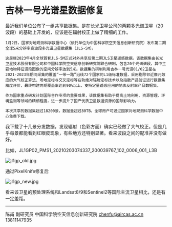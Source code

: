 # 吉林一号光谱星数据修复


最近我们单位公布了一组共享数据集。是在长光卫星公司的两颗多光谱卫星（20波段）的基础上开发的，应该是在辐射校正上做了精细的工作。

    1月2日，国家对地观测科学数据中心（依托单位为中国科学院空天信息创新研究院）发布第二期全球5米分辨率宽波段多光谱卫星数据集（JLS-5M）。
    
    这是继2023年4月全球首套JLS-5M正式对外共享后第二期JLS卫星遥感数据。该数据集由长光卫星技术股份有限公司和中国科学院空天信息创新研究院联合研制，包含20个光谱谱段，其中主要地物特征谱段图像的空间分辨率达到5米。数据集的研制利用吉林一号光谱01/02卫星在2021-2023年期间采集的覆盖“一带一路”沿线72个国家的L1级标准数据，采用剔除邻近像元效应的大气校正算法、场地定标与交叉定标等在轨绝对辐射定标技术以及指数产品验证进行数据集精度评价，最终构建两期覆盖率达到90%以上、支持定量遥感应用的地表反射率产品数据集。
    
    作为国家重点研发计划国际合作专项的重要成果，该数据集有助于提高土地利用、资源管理、环境监测等领域的精细程度，进一步提升了国产优质卫星数据资源的国际影响力。
    
    本次共享的数据集超过18200景，数据量超过80TB。全球用户可通过国家对地观测科学数据中心免费下载。

我下载了十几景分发数据，发现辐射（色彩方面）确实已经做了大气校正。但是几乎每景都能看到红眼皮现象，有些地方还特别显著。看来波段之间的配准并没有做好。



比如，JL1GP02_PMS1_20210203074337_200039767_102_0006_001_L3B



![jl1gp_old.jpg](https://s2.loli.net/2024/01/13/wHVMA4dScJNGYsj.jpg)

通过PixelKnife修复后

![jl1gp_new.jpg](https://s2.loli.net/2024/01/13/DkalQue5v6RjNcM.jpg)

看来该卫星的预处理系统和Landsat8/9和Sentinel2等国际主流卫星相比，还是有一定差距。


---

陈甫 副研究员
中国科学院空天信息创新研究院
chenfu@aircas.ac.cn
13811147935